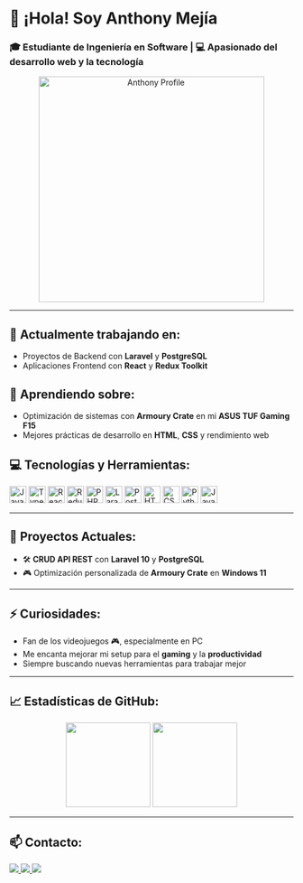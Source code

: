 # 👋 ¡Hola! Soy **Anthony Mejía**

### 🎓 Estudiante de Ingeniería en Software | 💻 Apasionado del desarrollo web y la tecnología

<div align="center">
  <img src="https://github.com/user-attachments/assets/c6a79db4-6d96-451c-b796-447481e07cc5" alt="Anthony Profile" width="400"/>
</div>

---

## 🔭 Actualmente trabajando en:
- Proyectos de Backend con **Laravel** y **PostgreSQL**
- Aplicaciones Frontend con **React** y **Redux Toolkit**

## 🌱 Aprendiendo sobre:
- Optimización de sistemas con **Armoury Crate** en mi **ASUS TUF Gaming F15**
- Mejores prácticas de desarrollo en **HTML**, **CSS** y rendimiento web

## 💻 Tecnologías y Herramientas:
<div align="left">
  <img src="https://cdn.jsdelivr.net/gh/devicons/devicon/icons/javascript/javascript-original.svg" height="30" alt="JavaScript"/>
  <img src="https://cdn.jsdelivr.net/gh/devicons/devicon/icons/typescript/typescript-original.svg" height="30" alt="TypeScript"/>
  <img src="https://cdn.jsdelivr.net/gh/devicons/devicon/icons/react/react-original.svg" height="30" alt="React"/>
  <img src="https://cdn.jsdelivr.net/gh/devicons/devicon/icons/redux/redux-original.svg" height="30" alt="Redux"/>
  <img src="https://cdn.jsdelivr.net/gh/devicons/devicon/icons/php/php-original.svg" height="30" alt="PHP"/>
  <img src="https://cdn.jsdelivr.net/gh/devicons/devicon/icons/laravel/laravel-plain.svg" height="30" alt="Laravel"/>
  <img src="https://cdn.jsdelivr.net/gh/devicons/devicon/icons/postgresql/postgresql-original.svg" height="30" alt="PostgreSQL"/>
  <img src="https://cdn.jsdelivr.net/gh/devicons/devicon/icons/html5/html5-original.svg" height="30" alt="HTML5"/>
  <img src="https://cdn.jsdelivr.net/gh/devicons/devicon/icons/css3/css3-original.svg" height="30" alt="CSS3"/>
  <img src="https://cdn.jsdelivr.net/gh/devicons/devicon/icons/python/python-original.svg" height="30" alt="Python"/>
  <img src="https://cdn.jsdelivr.net/gh/devicons/devicon/icons/java/java-original.svg" height="30" alt="Java"/>
</div>

---

## 🚀 Proyectos Actuales:
- 🛠️ **CRUD API REST** con **Laravel 10** y **PostgreSQL**
- 🎮 Optimización personalizada de **Armoury Crate** en **Windows 11**

---

## ⚡ Curiosidades:
- Fan de los videojuegos 🎮, especialmente en PC
- Me encanta mejorar mi setup para el **gaming** y la **productividad**
- Siempre buscando nuevas herramientas para trabajar mejor

---

## 📈 Estadísticas de GitHub:
<div align="center">
  <img src="https://github-readme-stats.vercel.app/api?username=AnThony69x&show_icons=true&theme=dracula&hide_border=false&locale=es" height="150"/>
  <img src="https://github-readme-stats.vercel.app/api/top-langs?username=AnThony69x&layout=compact&langs_count=6&theme=dracula&hide_border=false" height="150"/>
</div>

---

## 📫 Contacto:
<div align="left">
  <a href="mailto:anthonimejia2003@gmail.com">
    <img src="https://img.shields.io/badge/Gmail-D14836?style=for-the-badge&logo=gmail&logoColor=white"/>
  </a>
  <a href="https://github.com/AnThony69x">
    <img src="https://img.shields.io/badge/GitHub-100000?style=for-the-badge&logo=github&logoColor=white"/>
  </a>
  <a href="https://www.linkedin.com/in/anthony-mejia-1138891a8?utm_source=share&utm_campaign=share_via&utm_content=profile&utm_medium=android_app">
    <img src="https://img.shields.io/badge/LinkedIn-0077B5?style=for-the-badge&logo=linkedin&logoColor=white"/>
  </a>
</div>

